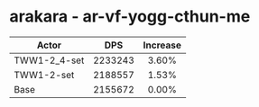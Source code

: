 # arakara - ar-vf-yogg-cthun-me
| Actor | DPS | Increase |
|---|:---:|:---:|
|TWW1-2_4-set|2233243|3.60%|
|TWW1-2-set|2188557|1.53%|
|Base|2155672|0.00%|
